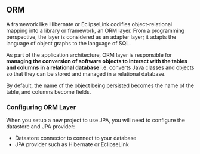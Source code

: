 ## ORM

A framework like Hibernate or EclipseLink codifies object-relational mapping into a library or framework, an ORM layer. From a programming perspective, the layer is considered as an adapter layer; it adapts the language of object graphs to the language of SQL.

As part of the application architecture, ORM layer is responsible for **managing the conversion of software objects to interact with the tables and columns in a relational database** i.e. converts Java classes and objects so that they can be stored and managed in a relational database.

By default, the name of the object being persisted becomes the name of the table, and columns become fields.

### Configuring ORM Layer

When you setup a new project to use JPA, you will need to configure the datastore and JPA provider:

- Datastore connector to connect to your database
- JPA provider such as Hibernate or EclipseLink
